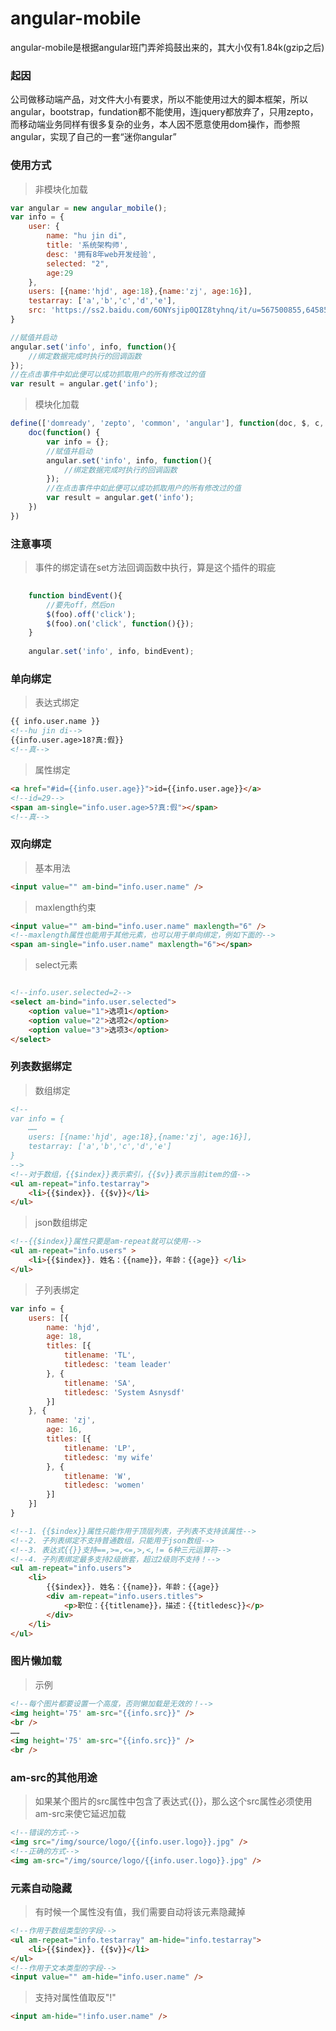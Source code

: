 # angular-mobile

angular-mobile是根据angular班门弄斧捣鼓出来的，其大小仅有1.84k(gzip之后)

<h3>起因</h3>

公司做移动端产品，对文件大小有要求，所以不能使用过大的脚本框架，所以angular，bootstrap，fundation都不能使用，连jquery都放弃了，只用zepto，而移动端业务同样有很多复杂的业务，本人因不愿意使用dom操作，而参照angular，实现了自己的一套“迷你angular”

<h3>使用方式</h3>

>非模块化加载

```javascript
var angular = new angular_mobile();
var info = {
	user: {
		name: "hu jin di",
		title: '系统架构师',
		desc: '拥有8年web开发经验',
		selected: "2",
		age:29
	},
	users: [{name:'hjd', age:18},{name:'zj', age:16}],
	testarray: ['a','b','c','d','e'],
	src: 'https://ss2.baidu.com/6ONYsjip0QIZ8tyhnq/it/u=567500855,645854378&fm=58'
}

//赋值并启动
angular.set('info', info, function(){
	//绑定数据完成时执行的回调函数
});
//在点击事件中如此便可以成功抓取用户的所有修改过的值
var result = angular.get('info');
```


> 模块化加载

```javascript
define(['domready', 'zepto', 'common', 'angular'], function(doc, $, c, angular) {
	doc(function() {
		var info = {};
		//赋值并启动
		angular.set('info', info, function(){
			//绑定数据完成时执行的回调函数
		});
		//在点击事件中如此便可以成功抓取用户的所有修改过的值
		var result = angular.get('info');
	})
})
```

<h3>注意事项</h3>

>事件的绑定请在set方法回调函数中执行，算是这个插件的瑕疵

```javascript
	
	function bindEvent(){
		//要先off，然后on
		$(foo).off('click');
		$(foo).on('click', function(){});
	}
	
	angular.set('info', info, bindEvent);

```

<h3>单向绑定</h3>

>表达式绑定

```html
{{ info.user.name }}   
<!--hu jin di-->
{{info.user.age>18?真:假}} 
<!--真-->
```

>属性绑定

```html
<a href="#id={{info.user.age}}">id={{info.user.age}}</a>
<!--id=29-->
<span am-single="info.user.age>5?真:假"></span>
<!--真-->
```

<h3>双向绑定</h3>

>基本用法

```html
<input value="" am-bind="info.user.name" />
```

>maxlength约束

```html
<input value="" am-bind="info.user.name" maxlength="6" />
<!--maxlength属性也能用于其他元素，也可以用于单向绑定，例如下面的-->
<span am-single="info.user.name" maxlength="6"></span>
```

>select元素

```html

<!--info.user.selected=2-->
<select am-bind="info.user.selected">
	<option value="1">选项1</option>
	<option value="2">选项2</option>
	<option value="3">选项3</option>
</select>

```

<h3>列表数据绑定</h3>

>数组绑定

```html
<!--
var info = {
	……
	users: [{name:'hjd', age:18},{name:'zj', age:16}],
	testarray: ['a','b','c','d','e']
}
-->
<!--对于数组，{{$index}}表示索引，{{$v}}表示当前item的值-->
<ul am-repeat="info.testarray">
	<li>{{$index}}. {{$v}}</li>
</ul>
```

>json数组绑定

```html
<!--{{$index}}属性只要是am-repeat就可以使用-->
<ul am-repeat="info.users" >
	<li>{{$index}}. 姓名：{{name}}，年龄：{{age}} </li>
</ul>
```

>子列表绑定

```javascript
var info = {
	users: [{
		name: 'hjd',
		age: 18,
		titles: [{
			titlename: 'TL',
			titledesc: 'team leader'
		}, {
			titlename: 'SA',
			titledesc: 'System Asnysdf'
		}]
	}, {
		name: 'zj',
		age: 16,
		titles: [{
			titlename: 'LP',
			titledesc: 'my wife'
		}, {
			titlename: 'W',
			titledesc: 'women'
		}]
	}]
}
```
```html
<!--1. {{$index}}属性只能作用于顶层列表，子列表不支持该属性-->
<!--2. 子列表绑定不支持普通数组，只能用于json数组-->
<!--3. 表达式{{}}支持==,>=,<=,>,<,!= 6种三元运算符-->
<!--4. 子列表绑定最多支持2级嵌套，超过2级则不支持！-->
<ul am-repeat="info.users">
	<li>
		{{$index}}. 姓名：{{name}}，年龄：{{age}}
		<div am-repeat="info.users.titles">
			<p>职位：{{titlename}}，描述：{{titledesc}}</p>
		</div>
	</li>
</ul>
```

<h3>图片懒加载</h3>

>示例

```html
<!--每个图片都要设置一个高度，否则懒加载是无效的！-->
<img height='75' am-src="{{info.src}}" />
<br />
……
<img height='75' am-src="{{info.src}}" />
<br />
```

<h3>am-src的其他用途</h3>

>如果某个图片的src属性中包含了表达式{{}}，那么这个src属性必须使用am-src来使它延迟加载

```html
<!--错误的方式-->
<img src="/img/source/logo/{{info.user.logo}}.jpg" />
<!--正确的方式-->
<img am-src="/img/source/logo/{{info.user.logo}}.jpg" />
```

<h3>元素自动隐藏</h3>

>有时候一个属性没有值，我们需要自动将该元素隐藏掉

```html
<!--作用于数组类型的字段-->
<ul am-repeat="info.testarray" am-hide="info.testarray">
	<li>{{$index}}. {{$v}}</li>
</ul>
<!--作用于文本类型的字段-->
<input value="" am-hide="info.user.name" />
```

>支持对属性值取反"!"

```html
<input am-hide="!info.user.name" />
```